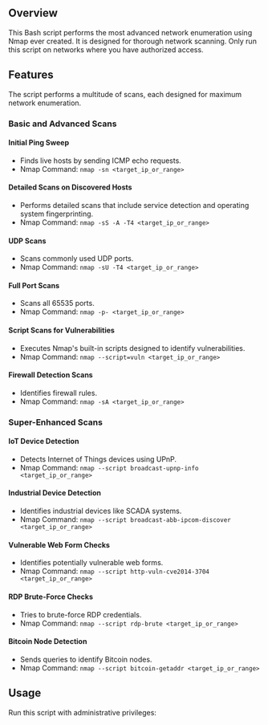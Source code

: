 ## Overview
This Bash script performs the most advanced network enumeration using Nmap ever created. It is designed for thorough network scanning. Only run this script on networks where you have authorized access.

## Features
The script performs a multitude of scans, each designed for maximum network enumeration.

### Basic and Advanced Scans

#### Initial Ping Sweep
- Finds live hosts by sending ICMP echo requests.
- Nmap Command: `nmap -sn <target_ip_or_range>`

#### Detailed Scans on Discovered Hosts
- Performs detailed scans that include service detection and operating system fingerprinting.
- Nmap Command: `nmap -sS -A -T4 <target_ip_or_range>`

#### UDP Scans
- Scans commonly used UDP ports.
- Nmap Command: `nmap -sU -T4 <target_ip_or_range>`

#### Full Port Scans
- Scans all 65535 ports.
- Nmap Command: `nmap -p- <target_ip_or_range>`

#### Script Scans for Vulnerabilities
- Executes Nmap's built-in scripts designed to identify vulnerabilities.
- Nmap Command: `nmap --script=vuln <target_ip_or_range>`

#### Firewall Detection Scans
- Identifies firewall rules.
- Nmap Command: `nmap -sA <target_ip_or_range>`

### Super-Enhanced Scans

#### IoT Device Detection
- Detects Internet of Things devices using UPnP.
- Nmap Command: `nmap --script broadcast-upnp-info <target_ip_or_range>`

#### Industrial Device Detection
- Identifies industrial devices like SCADA systems.
- Nmap Command: `nmap --script broadcast-abb-ipcom-discover <target_ip_or_range>`

#### Vulnerable Web Form Checks
- Identifies potentially vulnerable web forms.
- Nmap Command: `nmap --script http-vuln-cve2014-3704 <target_ip_or_range>`

#### RDP Brute-Force Checks
- Tries to brute-force RDP credentials.
- Nmap Command: `nmap --script rdp-brute <target_ip_or_range>`

#### Bitcoin Node Detection
- Sends queries to identify Bitcoin nodes.
- Nmap Command: `nmap --script bitcoin-getaddr <target_ip_or_range>`

## Usage
Run this script with administrative privileges:

